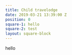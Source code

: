```yaml
---
title: Child travelodge
date: 2019-03-21 13:39:00 Z
position: 0
square-1: hello
square-2: test
layout: square-block
---
```


<!-- {% if parent %}
  <a href="{{parent.url}}">&larr; Back to {{parent.title}}</a>
{% endif %} -->

<p>hello</p>
